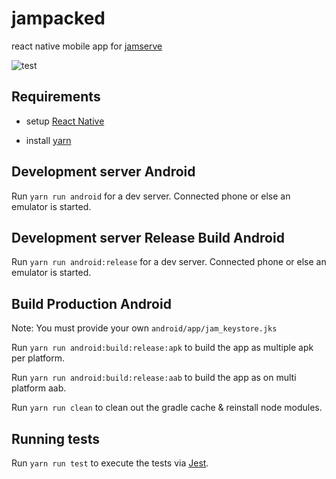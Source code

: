 # jampacked

react native mobile app for [jamserve](https://github.com/ffalt/jamserve)

![test](https://github.com/ffalt/jampacked/workflows/test/badge.svg)

## Requirements

* setup [React Native](https://reactnative.dev/docs/environment-setup)

* install [yarn](https://yarnpkg.com/cli/install)

## Development server Android

Run `yarn run android` for a dev server. Connected phone or else an emulator is started.

## Development server Release Build Android

Run `yarn run android:release` for a dev server.
Connected phone or else an emulator is started.

## Build Production Android

Note: You must provide your own `android/app/jam_keystore.jks`

Run `yarn run android:build:release:apk` to build the app as multiple apk per platform.

Run `yarn run android:build:release:aab` to build the app as on multi platform aab.

Run `yarn run clean` to clean out the gradle cache & reinstall node modules.

## Running tests

Run `yarn run test` to execute the tests via [Jest](https://jestjs.io/).
